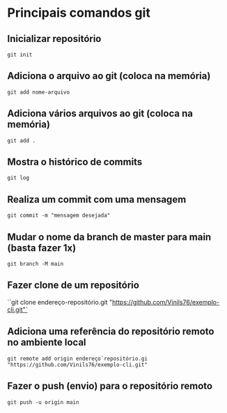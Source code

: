 # Principais comandos git

## Inicializar repositório
`git init`

## Adiciona o arquivo ao git (coloca na memória)
`git add nome-arquivo`

## Adiciona vários arquivos ao git (coloca na memória)
`git add .`

## Mostra o histórico de commits
`git log`

## Realiza um commit com uma mensagem
`git commit -m "mensagem desejada"`

## Mudar o nome da branch de master para main (basta fazer 1x)
`git branch -M main`

## Fazer clone de um repositório
``git clone endereço-repositório.git "https://github.com/Vinils76/exemplo-cli.git"`

## Adiciona uma referência do repositório remoto no ambiente local
`git remote add origin endereço´repositório.gi "https://github.com/Vinils76/exemplo-cli.git"`

## Fazer o push (envio) para o repositório remoto
`git push -u origin main`